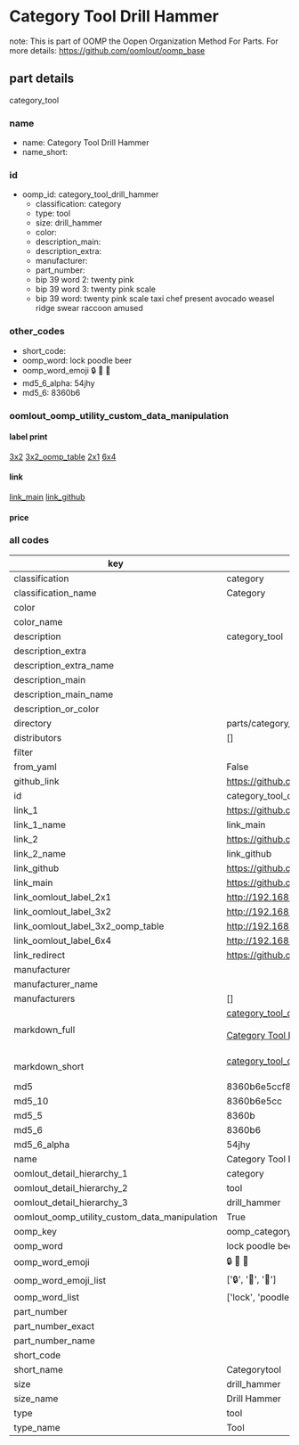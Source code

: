 # Category Tool Drill Hammer  

note: This is part of OOMP the Oopen Organization Method For Parts. For more details: https://github.com/oomlout/oomp_base

##  part details
  



category_tool



### name
* name: Category Tool Drill Hammer
* name_short: 
### id
* oomp_id: category_tool_drill_hammer
  * classification: category
  * type: tool
  * size: drill_hammer
  * color: 
  * description_main: 
  * description_extra: 
  * manufacturer: 
  * part_number: 
  * bip 39 word 2: twenty pink
  * bip 39 word 3: twenty pink scale
  * bip 39 word: twenty pink scale taxi chef present avocado weasel ridge swear raccoon amused

### other_codes
* short_code: 
* oomp_word: lock poodle beer
* oomp_word_emoji :lock: :poodle: :beer:
* md5_6_alpha: 54jhy
* md5_6: 8360b6






### oomlout_oomp_utility_custom_data_manipulation
#### label print
[3x2](http://192.168.1.245:1112/?label=oomp%2054jhy)
[3x2_oomp_table](http://192.168.1.108:1112/?label=oomp%2054jhy)
[2x1](http://192.168.1.242:1112/?label=oomp%2054jhy)
[6x4](http://192.168.1.55:1112/?label=oomp%2054jhy)    

#### link

[link_main](https://github.com/oomlout/oomlout_oomp_version_1_messy/tree/main/parts/category_tool_drill_hammer) [link_github](https://github.com/oomlout/oomlout_oomp_version_1_messy/tree/main/parts/category_tool_drill_hammer)                             

#### price







### all codes 
| key | value |  
| --- | --- |  
| classification | category |  
| classification_name | Category |  
| color |  |  
| color_name |  |  
| description | category_tool |  
| description_extra |  |  
| description_extra_name |  |  
| description_main |  |  
| description_main_name |  |  
| description_or_color |   |  
| directory | parts/category_tool_drill_hammer |  
| distributors | [] |  
| filter |  |  
| from_yaml | False |  
| github_link | https://github.com/oomlout/oomlout_oomp_part_src/tree/main/parts/category_tool_drill_hammer |  
| id | category_tool_drill_hammer |  
| link_1 | https://github.com/oomlout/oomlout_oomp_version_1_messy/tree/main/parts/category_tool_drill_hammer |  
| link_1_name | link_main |  
| link_2 | https://github.com/oomlout/oomlout_oomp_version_1_messy/tree/main/parts/category_tool_drill_hammer |  
| link_2_name | link_github |  
| link_github | https://github.com/oomlout/oomlout_oomp_version_1_messy/tree/main/parts/category_tool_drill_hammer |  
| link_main | https://github.com/oomlout/oomlout_oomp_version_1_messy/tree/main/parts/category_tool_drill_hammer |  
| link_oomlout_label_2x1 | http://192.168.1.242:1112/?label=oomp%2054jhy |  
| link_oomlout_label_3x2 | http://192.168.1.245:1112/?label=oomp%2054jhy |  
| link_oomlout_label_3x2_oomp_table | http://192.168.1.108:1112/?label=oomp%2054jhy |  
| link_oomlout_label_6x4 | http://192.168.1.55:1112/?label=oomp%2054jhy |  
| link_redirect | https://github.com/oomlout/oomlout_oomp_version_1_messy/tree/main/parts/category_tool_drill_hammer |  
| manufacturer |  |  
| manufacturer_name |  |  
| manufacturers | [] |  
| markdown_full | [category_tool_drill_hammer](none)<br>[](none)<br>[Category Tool Drill Hammer](none)<br><br> |  
| markdown_short | [category_tool_drill_hammer](none)<br><br> |  
| md5 | 8360b6e5ccf881fea813ade780294759 |  
| md5_10 | 8360b6e5cc |  
| md5_5 | 8360b |  
| md5_6 | 8360b6 |  
| md5_6_alpha | 54jhy |  
| name | Category Tool Drill Hammer |  
| oomlout_detail_hierarchy_1 | category |  
| oomlout_detail_hierarchy_2 | tool |  
| oomlout_detail_hierarchy_3 | drill_hammer |  
| oomlout_oomp_utility_custom_data_manipulation | True |  
| oomp_key | oomp_category_tool_drill_hammer |  
| oomp_word | lock poodle beer |  
| oomp_word_emoji | :lock: :poodle: :beer: |  
| oomp_word_emoji_list | [':lock:', ':poodle:', ':beer:'] |  
| oomp_word_list | ['lock', 'poodle', 'beer'] |  
| part_number |  |  
| part_number_exact |  |  
| part_number_name |  |  
| short_code |  |  
| short_name | Categorytool |  
| size | drill_hammer |  
| size_name | Drill Hammer |  
| type | tool |  
| type_name | Tool |  
